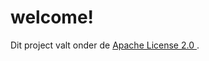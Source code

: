 # welcome!
<p>
    Dit project valt onder de 
    <a href="https://www.apache.org/licenses/LICENSE-2.0.txt" target="_blank">
        Apache License 2.0
    </a>.
</p>
